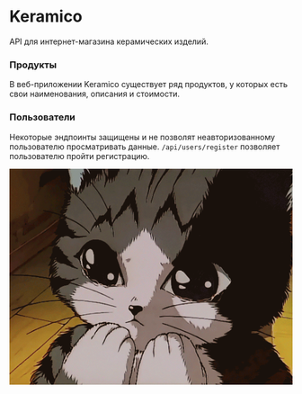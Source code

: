 # Keramico
API для интернет-магазина керамических изделий.

### Продукты
В веб-приложении Keramico существует ряд продуктов, у которых есть свои наименования, описания и стоимости.
### Пользователи
Некоторые эндпоинты защищены и не позволят неавторизованному пользователю просматривать данные. ```/api/users/register``` позволяет пользователю пройти регистрацию.

![img.png](cat.png)



